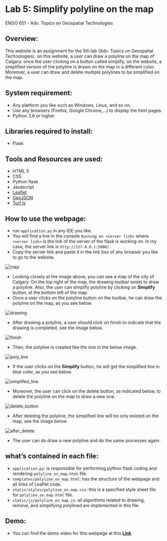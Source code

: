 # Lab 5: Simplify polyline on the map

ENGO 651 - Adv. Topics on Geospatial Technologies

## Overview:
This website is an assignment for the 5th lab (Adv. Topics on Geospatial Technologies). on this website, a user can draw a polyline on the map of Calgary. once the user clicking on a button called simplify, on the website, a simplified version of the polyline is drawn on the map in a different color. Moreover, a user can draw and delete multiple polylines to be simplified on the map.

## System requirement:
- Any platform you like such as Windows, Linux, and so on. 
- Use any browsers (Firefox, Google Chrome,...) to display the html pages. 
- Python 3.6 or higher

## Libraries required to install:
- Flask 


## Tools and Resources are used:
- HTML 5
- CSS
- Python flask 
- Javascript
- [Leaflet](https://leafletjs.com/)
- [GeoJSON](https://leafletjs.com/examples/geojson/)
- [Turf.js](https://turfjs.org/)


## How to use the webpage:
* run `application.py` in any IDE you like.
* You will find a line in the console `Running on <server link>` where `<server link>` is the link of the server of the flask is working on. In my case, the server link is `http://127.0.0.1:5000/`. 
* Copy the server link and paste it in the link box of any browser you like to go to the website.

![map](https://user-images.githubusercontent.com/26576895/113342420-c18db380-932e-11eb-9a48-3d109b9a8ed1.JPG)

* Looking closely at the image above, you can see a map of the city of Calgary. On the top right of the map, the drawing toolbar exists to draw a polyline. Also, the user can simplify polyline by clicking on **Simplify** button, at the bottom left of the map.
* Once a user clicks on the polyline button on the toolbar, he can draw the polyline on the map, as you see below.

![drawing](https://user-images.githubusercontent.com/26576895/113343351-00703900-9330-11eb-97a4-929def0f86f6.JPG)

* After drawing a polyline, a user should click on finish to indicate that the drawing is completed, see the image below.

![finish](https://user-images.githubusercontent.com/26576895/113344103-f438ab80-9330-11eb-8752-276afda89ebe.JPG)

* Then, the polyline is created like the one in the below image.

![poly_line](https://user-images.githubusercontent.com/26576895/113344319-3366fc80-9331-11eb-9373-b03fc7092cda.JPG)

* If the user clicks on the **Simplify** button, he will get the simplified line in blue color, as you see below.

![simplifed_line](https://user-images.githubusercontent.com/26576895/113344710-bab47000-9331-11eb-9396-1eeb3821ea36.JPG)

* Moreover, the user can click on the delete button, as indicated below, to delete the polyline on the map to draw a new one. 

![delete_button](https://user-images.githubusercontent.com/26576895/113345086-3f9f8980-9332-11eb-82b4-c2bf5957b542.png)

* After deleting the polyline, the simplified line will be only existed on the map, see the image below.

![after_delete](https://user-images.githubusercontent.com/26576895/113345298-8ee5ba00-9332-11eb-8f4c-689055a55fd5.JPG)

* The user can do draw a new polyline and do the same processes again. 



## what’s contained in each file:
- `application.py`: is responsible for performing python flask coding and rendering `polyline_on_map.html` file.
- `templates/polyline_on_map.html`: has the structure of the webpage and all links of Leaflet code.   
- `static/styles/polyline_on_map.css`: this is a specified style sheet file for `polyline_on_map.html` file.
- `static/js/polyline_on_map.js`: all algorithms related to drawing, remove, and simplifying polylined are implemented in this file.

## Demo:
- You can find the demo video for this webpage at this [**Link**]()



